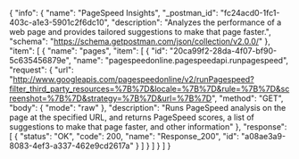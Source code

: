 {
  "info": {
    "name": "PageSpeed Insights",
    "_postman_id": "fc24acd0-1fc1-403c-a1e3-5901c2f6dc10",
    "description": "Analyzes the performance of a web page and provides tailored suggestions to make that page faster.",
    "schema": "https://schema.getpostman.com/json/collection/v2.0.0/"
  },
  "item": [
    {
      "name": "pages",
      "item": [
        {
          "id": "20ca99f2-28da-4f07-bf90-5c635456879e",
          "name": "pagespeedonline.pagespeedapi.runpagespeed",
          "request": {
            "url": "http://www.googleapis.com/pagespeedonline/v2/runPagespeed?filter_third_party_resources=%7B%7D&locale=%7B%7D&rule=%7B%7D&screenshot=%7B%7D&strategy=%7B%7D&url=%7B%7D",
            "method": "GET",
            "body": {
              "mode": "raw"
            },
            "description": "Runs PageSpeed analysis on the page at the specified URL, and returns PageSpeed scores, a list of suggestions to make that page faster, and other information"
          },
          "response": [
            {
              "status": "OK",
              "code": 200,
              "name": "Response_200",
              "id": "a08ae3a9-8083-4ef3-a337-462e9cd2617a"
            }
          ]
        }
      ]
    }
  ]
}